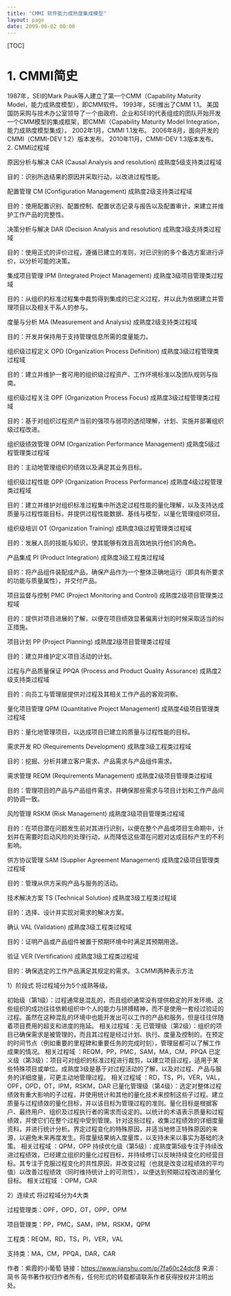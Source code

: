 ```yaml
---
title: "CMMI 软件能力成熟度集成模型"
layout: page
date: 2099-06-02 00:00
---
```

[TOC]



# 1. CMMI简史

1987年，SEI的Mark Pauk等人建立了第一个CMM（Capability Maturity Model，能力成熟度模型），即CMM软件。
1993年，SEI推出了CMM 1.1。
美国国防采购与技术办公室领导了一个由政府、企业和SEI的代表组成的团队开始开发一个CMM模型的集成框架，即CMMI（Capability Maturity Model Integration，能力成熟度模型集成）。
2002年1月，CMMI 1.1发布。
2006年8月，面向开发的CMMI（CMMI-DEV 1.2）版本发布。
2010年11月，CMMI-DEV 1.3版本发布。
2. CMMI过程域


原因分析与解决 CAR (Causal Analysis and resolution)  成熟度5级支持类过程域

目的：识别所选结果的原因并采取行动，以改进过程性能。

配置管理 CM (Configuration Management)  成熟度2级支持类过程域

目的：使用配置识别、配置控制、配置状态记录与报告以及配置审计，来建立并维护工作产品的完整性。

决策分析与解决 DAR (Decision Analysis and resolution)  成熟度3级支持类过程域

目的：使用正式的评价过程，遵循已建立的准则，对已识别的多个备选方案进行评价，以分析可能的决策。

集成项目管理 IPM (Integrated Project Management)  成熟度3级项目管理类过程域

目的：从组织的标准过程集中裁剪得到集成的已定义过程，并以此为依据建立并管理项目以及相关干系人的参与。

度量与分析 MA (Measurement and Analysis)  成熟度2级支持类过程域

目的：开发并保持用于支持管理信息所需的度量能力。

组织级过程定义 OPD (Organization Process Definition)  成熟度3级过程管理类过程域

目的：建立并维护一套可用的组织级过程资产、工作环境标准以及团队规则与指南。

组织级过程关注 OPF (Organization Process Focus)  成熟度3级过程管理类过程域

目的：基于对组织过程资产当前的强项与弱项的透彻理解，计划、实施并部署组织级过程改进。

组织级绩效管理 OPM (Organization Performance Management)  成熟度5级过程管理类过程域

目的：主动地管理组织的绩效以及满足其业务目标。

组织级过程性能 OPP (Organization Process Performance)  成熟度4级过程管理类过程域

目的：建立并维护对组织标准过程集中所选定过程性能的量化理解，以及支持达成质量与过程性能目标，并提供过程性能数据、基线与模型，以量化管理组织项目。

组织级培训 OT (Organization Training)  成熟度3级过程管理类过程域

目的：发展人员的技能与知识，使其能够有效且高效地执行他们的角色。

产品集成 PI (Product Integration)  成熟度3级工程类过程域

目的：将产品组件装配成产品，确保产品作为一个整体正确地运行（即具有所要求的功能与质量属性），并交付产品。

项目监督与控制 PMC (Project Monitoring and Control)  成熟度2级项目管理类过程域

目的：提供对项目进展的了解，以便在项目绩效显著偏离计划的时候采取适当的纠正措施。

项目计划 PP (Project Planning)  成熟度2级项目管理类过程域

目的：建立并维护定义项目活动的计划。

过程与产品质量保证 PPQA (Process and Product Quality Assurance)  成熟度2级支持类过程域

目的：向员工与管理层提供对过程及其相关工作产品的客观洞察。

量化项目管理 QPM (Quantitative Project Management)  成熟度4级项目管理类过程域

目的：量化地管理项目，以达成项目已建立的质量与过程性能的目标。

需求开发 RD (Requirements Development)  成熟度3级工程类过程域

目的：挖掘、分析并建立客户需求、产品需求与产品组件需求。

需求管理 REQM (Requirements Management)  成熟度2级项目管理类过程域

目的：管理项目的产品与产品组件需求，并确保那些需求与项目计划和工作产品间的协调一致。

风险管理 RSKM (Risk Management)  成熟度3级项目管理类过程域

目的：在项目潜在问题发生前对其进行识别，以便在整个产品或项目生命期中，计划并在需要时启动风险的处理行动，从而降低这些潜在问题对达成目标产生的不利影响。

供方协议管理 SAM (Supplier Agreement Management)  成熟度2级项目管理类过程域

目的：管理从供方采购产品与服务的活动。

技术解决方案 TS (Technical Solution)  成熟度3级工程类过程域

目的：选择、设计并实现对需求的解决方案。

确认 VAL (Validation)  成熟度3级工程类过程域

目的：证明产品或产品组件被置于预期环境中时满足其预期用途。

验证 VER (Vertification)  成熟度3级工程类过程域

目的：确保选定的工作产品满足其规定的需求。
3.CMMI两种表示方法

1）阶段式
将过程域分为5个成熟等级。

初始级（第1级）：过程通常是混乱的，而且组织通常没有提供稳定的开发环境。这些组织的成功往往依赖组织中个人的能力与拼搏精神，而不是使用一套经过验证的过程。虽然在这种混乱的环境中也能开发出可以工作的产品和服务，但是往往伴随着项目费用的超支和进度的拖延。
相关过程域：无
已管理级（第2级）：组织的项目已确保需求是被管理的，而且其过程是经过计划、执行、度量及控制的。在预定的时间节点（例如重要的里程碑和重要任务的完成时刻），管理层都可以了解工作成果的情况。
相关过程域 ：REQM，PP，PMC，SAM，MA，CM，PPQA
已定义级（第3级）：项目可对组织的标准过程进行裁剪，以建立项目过程，适用于某些特殊项目或单位。成熟度3级是基于对过程活动的了解，以及对过程、产品与服务的详细度量，可更主动地管理过程。
相关过程域 ：RD，TS，PI，VER，VAL，OPF，OPD，OT，IPM，RSKM，DAR
已量化管理级（第4级）：选定对整体过程绩效有重大影响的子过程，并使用统计和其他的量化技术来控制这些子过程。建立质量与过程绩效的量化目标，并以该目标为管理过程的准则。量化目标是根据客户、最终用户、组织及过程执行者的需求而设定的。以统计的术语表示质量和过程绩效，并使它们在整个过程中受到管理。针对这些过程，收集过程绩效的详细度量资料，并进行统计分析。界定过程变化的特殊原因，并适当地修正特殊原因的来源，以避免未来再度发生。将度量结果纳入度量库，以支持未来以事实为基础的决策。
相关过程域 ：QPM，OPP
持续优化级（第5级）：成熟度第5级专注于持续改进过程绩效，已经建立组织的量化过程目标，并持续修订以反映持续变化的经营目标。其专注于克服过程变化的共性原因，并改变过程（也就是改变过程绩效的平均值）以改善过程绩效（同时维持统计上的可测性），以便达到预期过程改进的量化目标。
相关过程域 ：OPM，CAR

2）连续式
将过程域分为4大类


过程管理类：OPF，OPD，OT，OPP，OPM

项目管理类：PP，PMC，SAM，IPM，RSKM，QPM

工程类：REQM，RD，TS，PI，VER，VAL

支持类：MA，CM，PPQA，DAR，CAR

作者：紫霞的小葡萄
链接：https://www.jianshu.com/p/7fa60c24dcf8
来源：简书
简书著作权归作者所有，任何形式的转载都请联系作者获得授权并注明出处。